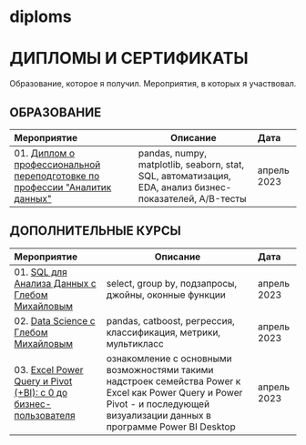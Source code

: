 # diploms
# ДИПЛОМЫ И СЕРТИФИКАТЫ
Образование, которое я получил. Мероприятия, в которых я участвовал.

## ОБРАЗОВАНИЕ
| **Мероприятие** | **Описание** | **Дата** |
| :-------------------- | --------------------- | :--------------------- |
| 01. [Диплом о профессиональной переподготовке по профессии "Аналитик данных"](https://github.com/chistyakovma/diploms/blob/main/education/Chistyakov%20Mikhail_20232ЦПДА00658.pdf) | pandas, numpy, matplotlib, seaborn, stat, SQL, автоматизация, EDA, анализ бизнес-показателей, A/B-тесты | апрель 2023 |

## ДОПОЛНИТЕЛЬНЫЕ КУРСЫ
| **Мероприятие** | **Описание** | **Дата** |
| :-------------------- | --------------------- | :--------------------- |
| 01. [SQL для Анализа Данных с Глебом Михайловым]() | select, group by, подзапросы, джойны, оконные функции | апрель 2023 |
| 02. [Data Science с Глебом Михайловым]() | pandas, catboost, регрессия, классификация, метрики, мультикласс | апрель 2023 |
| 03. [Excel Power Query и Pivot (+BI): с 0 до бизнес-пользователя]() | ознакомление с основными возможностями такими надстроек семейства Power к Excel как Power Query и Power Pivot - и последующей визуализации данных в программе Power BI Desktop | апрель 2023 |
